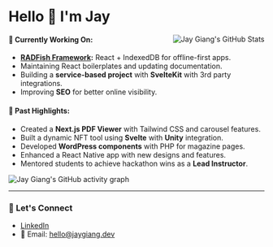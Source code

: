 # Hello 👋 I'm Jay 

<a>
  <img src="https://github-readme-stats.vercel.app/api?username=jaygiang&hide=stars&rank_icon=github&show_icons=true&theme=radical&include_all_commits=true&show=reviews,prs_merged,prs_merged_percentage" alt="Jay Giang's GitHub Stats" align="right" />
</a>

#### 🔭 **Currently Working On:**
  - **[RADFish Framework](https://github.com/NMFS-RADFish):** React + IndexedDB for offline-first apps.
  - Maintaining React boilerplates and updating documentation.
  - Building a **service-based project** with **SvelteKit** with 3rd party integrations.
  - Improving **SEO** for better online visibility.

#### 🔧 **Past Highlights:**
  - Created a **Next.js PDF Viewer** with Tailwind CSS and carousel features.
  - Built a dynamic NFT tool using **Svelte** with **Unity** integration.
  - Developed **WordPress components** with PHP for magazine pages.
  - Enhanced a React Native app with new designs and features.
  - Mentored students to achieve hackathon wins as a **Lead Instructor**.

![Jay Giang's GitHub activity graph](https://github-readme-activity-graph.vercel.app/graph?username=jaygiang&theme=dracula)

---

### 🤝 Let's Connect
- [LinkedIn](https://www.linkedin.com/in/jaygiang)  
- 📧 Email: [hello@jaygiang.dev](mailto:hello@jaygiang.dev)

<!-- ![Profile Views](https://komarev.com/ghpvc/?username=jaygiang) -->
